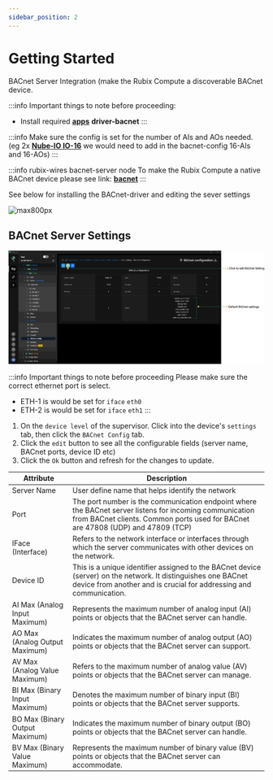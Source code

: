 ```yaml
---
sidebar_position: 2
---
```


# Getting Started

BACnet Server Integration (make the Rubix Compute a discoverable BACnet device.

:::info Important things to note before proceeding:
* Install required **[apps](../../../setup/apps.md)** **driver-bacnet**
:::


:::info
Make sure the config is set for the number of AIs and AOs needed. (eg 2x **[Nube-IO IO-16](../../../../hardware/controllers/io-controllers/IO-16/overview.md)** we would need to add in the bacnet-config
16-AIs and 16-AOs)
:::


:::info rubix-wires bacnet-server node
To make the Rubix Compute a native BACnet device please see link: **[bacnet](../../../wires/bacnet.md)** 
:::

See below for installing the BACnet-driver and editing the sever settings

![max800px](img/bacnet-config.gif)

## BACnet Server Settings

![config.png](img/config.png)


:::info Important things to note before proceeding
Please make sure the correct ethernet port is select.
* ETH-1 is would be set for `iface` `eth0`
* ETH-2 is would be set for `iface` `eth1`
:::

1. On the `device level` of the supervisor. Click into the device's `settings` tab, then click the `BACnet Config` tab.
2. Click the `edit` button to see all the configurable fields (server name, BACnet ports, device ID etc)
3. Click the `Ok` button and refresh for the changes to update. 

| Attribute   | Description                                       |
|-------------|---------------------------------------------------|
|Server Name    | User define name that helps identify the network|
|Port           | The port number is the communication endpoint where the BACnet server listens for incoming communication from BACnet clients. Common ports used for BACnet are 47808 (UDP) and 47809 (TCP)|
|IFace (Interface)|Refers to the network interface or interfaces through which the server communicates with other devices on the network.|
|Device ID|This is a unique identifier assigned to the BACnet device (server) on the network. It distinguishes one BACnet device from another and is crucial for addressing and communication.|
|AI Max (Analog Input Maximum)|Represents the maximum number of analog input (AI) points or objects that the BACnet server can handle.|
|AO Max (Analog Output Maximum)|Indicates the maximum number of analog output (AO) points or objects that the BACnet server can support. |
|AV Max (Analog Value Maximum)|Refers to the maximum number of analog value (AV) points or objects that the BACnet server can manage.|
|BI Max (Binary Input Maximum)|Denotes the maximum number of binary input (BI) points or objects that the BACnet server supports.|
|BO Max (Binary Output Maximum)|Indicates the maximum number of binary output (BO) points or objects that the BACnet server can handle.|
|BV Max (Binary Value Maximum)|Represents the maximum number of binary value (BV) points or objects that the BACnet server can accommodate.|